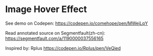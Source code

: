 # Image Hover Effect

See demo on Codepen: https://codepen.io/comehope/pen/MWejLqY

Read annotated source on Segmentfault(zh-cn): https://segmentfault.com/a/1190000037556165

Inspired by: Rplus https://codepen.io/Rplus/pen/VeQjed
